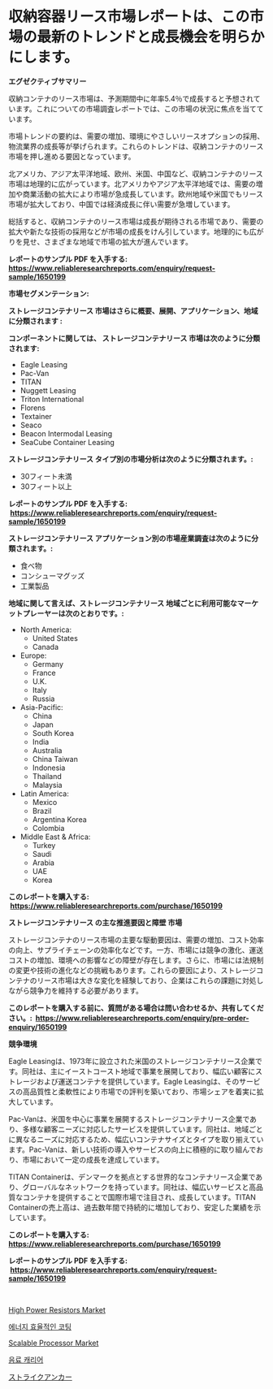 <p><h1>収納容器リース市場レポートは、この市場の最新のトレンドと成長機会を明らかにします。</h1></p><p><strong>エグゼクティブサマリー</strong></p>
<p><p>収納コンテナのリース市場は、予測期間中に年率5.4％で成長すると予想されています。これについての市場調査レポートでは、この市場の状況に焦点を当てています。</p><p>市場トレンドの要約は、需要の増加、環境にやさしいリースオプションの採用、物流業界の成長等が挙げられます。これらのトレンドは、収納コンテナのリース市場を押し進める要因となっています。</p><p>北アメリカ、アジア太平洋地域、欧州、米国、中国など、収納コンテナのリース市場は地理的に広がっています。北アメリカやアジア太平洋地域では、需要の増加や商業活動の拡大により市場が急成長しています。欧州地域や米国でもリース市場が拡大しており、中国では経済成長に伴い需要が急増しています。</p><p>総括すると、収納コンテナのリース市場は成長が期待される市場であり、需要の拡大や新たな技術の採用などが市場の成長をけん引しています。地理的にも広がりを見せ、さまざまな地域で市場の拡大が進んでいます。</p></p>
<p><strong>レポートのサンプル PDF を入手する: <a href="https://www.reliableresearchreports.com/enquiry/request-sample/1650199">https://www.reliableresearchreports.com/enquiry/request-sample/1650199</a></strong></p>
<p><strong>市場セグメンテーション:</strong></p>
<p><strong> ストレージコンテナリース 市場はさらに概要、展開、アプリケーション、地域に分類されます :</strong></p>
<p><strong>コンポーネントに関しては、 ストレージコンテナリース 市場は次のように分類されます: &nbsp;</strong></p>
<p><ul><li>Eagle Leasing</li><li>Pac-Van</li><li>TITAN</li><li>Nuggett Leasing</li><li>Triton International</li><li>Florens</li><li>Textainer</li><li>Seaco</li><li>Beacon Intermodal Leasing</li><li>SeaCube Container Leasing</li></ul></p>
<p><strong> ストレージコンテナリース タイプ別の市場分析は次のように分類されます。:</strong></p>
<p><ul><li>30フィート未満</li><li>30フィート以上</li></ul></p>
<p><strong>レポートのサンプル PDF を入手する: &nbsp;<a href="https://www.reliableresearchreports.com/enquiry/request-sample/1650199">https://www.reliableresearchreports.com/enquiry/request-sample/1650199</a></strong></p>
<p><strong> ストレージコンテナリース アプリケーション別の市場産業調査は次のように分類されます。:</strong></p>
<p><ul><li>食べ物</li><li>コンシューマグッズ</li><li>工業製品</li></ul></p>
<p><strong>地域に関して言えば、ストレージコンテナリース 地域ごとに利用可能なマーケットプレーヤーは次のとおりです。:</strong></p>
<p><ul>
    <li>
        North America:
        <ul>
            <li>United States</li>
            <li>Canada</li>
        </ul>
    </li>
    <li>
        Europe:
        <ul>
            <li>Germany</li>
            <li>France</li>
            <li>U.K.</li>
            <li>Italy</li>
            <li>Russia</li>
        </ul>
    </li>
    <li>
        Asia-Pacific:
        <ul>
            <li>China</li>
            <li>Japan</li>
            <li>South Korea</li>
            <li>India</li>
            <li>Australia</li>
            <li>China Taiwan</li>
            <li>Indonesia</li>
            <li>Thailand</li>
            <li>Malaysia</li>
        </ul>
    </li>
    <li>
        Latin America:
        <ul>
            <li>Mexico</li>
            <li>Brazil</li>
            <li>Argentina Korea</li>
            <li>Colombia</li>
        </ul>
    </li>
    <li>
        Middle East & Africa:
        <ul>
            <li>Turkey</li>
            <li>Saudi</li>
            <li>Arabia</li>
            <li>UAE</li>
            <li>Korea</li>
        </ul>
    </li>
    </ul></p>
<p><strong>このレポートを購入する: &nbsp;<a href="https://www.reliableresearchreports.com/purchase/1650199">https://www.reliableresearchreports.com/purchase/1650199</a></strong></p>
<p><strong>ストレージコンテナリース の主な推進要因と障壁 市場</strong></p>
<p><p>ストレージコンテナのリース市場の主要な駆動要因は、需要の増加、コスト効率の向上、サプライチェーンの効率化などです。一方、市場には競争の激化、運送コストの増加、環境への影響などの障壁が存在します。さらに、市場には法規制の変更や技術の進化などの挑戦もあります。これらの要因により、ストレージコンテナのリース市場は大きな変化を経験しており、企業はこれらの課題に対処しながら競争力を維持する必要があります。</p></p>
<p><strong>このレポートを購入する前に、質問がある場合は問い合わせるか、共有してください。:&nbsp; <a href="https://www.reliableresearchreports.com/enquiry/pre-order-enquiry/1650199">https://www.reliableresearchreports.com/enquiry/pre-order-enquiry/1650199</a></strong></p>
<p><strong>競争環境</strong></p>
<p><p>Eagle Leasingは、1973年に設立された米国のストレージコンテナリース企業です。同社は、主にイーストコースト地域で事業を展開しており、幅広い顧客にストレージおよび運送コンテナを提供しています。Eagle Leasingは、そのサービスの高品質性と柔軟性により市場での評判を築いており、市場シェアを着実に拡大しています。</p><p>Pac-Vanは、米国を中心に事業を展開するストレージコンテナリース企業であり、多様な顧客ニーズに対応したサービスを提供しています。同社は、地域ごとに異なるニーズに対応するため、幅広いコンテナサイズとタイプを取り揃えています。Pac-Vanは、新しい技術の導入やサービスの向上に積極的に取り組んでおり、市場において一定の成長を達成しています。</p><p>TITAN Containerは、デンマークを拠点とする世界的なコンテナリース企業であり、グローバルなネットワークを持っています。同社は、幅広いサービスと高品質なコンテナを提供することで国際市場で注目され、成長しています。TITAN Containerの売上高は、過去数年間で持続的に増加しており、安定した業績を示しています。</p></p>
<p><strong>このレポートを購入する: &nbsp; <a href="https://www.reliableresearchreports.com/purchase/1650199">https://www.reliableresearchreports.com/purchase/1650199</a></strong></p>
<p><strong>レポートのサンプル PDF を入手する: &nbsp;<a href="https://www.reliableresearchreports.com/enquiry/request-sample/1650199">https://www.reliableresearchreports.com/enquiry/request-sample/1650199</a></strong><strong></strong></p>
<p>&nbsp;</p>
<p><p><a href="https://github.com/kosella/Market-Research-Report-List-2/blob/main/high-power-resistors-market.md">High Power Resistors Market</a></p><p><a href="https://github.com/JeromeRtyau89966/Market-Research-Report-List-1/blob/main/43642429350.md">에너지 효율적인 코팅</a></p><p><a href="https://github.com/nathandecarvalho/Market-Research-Report-List-2/blob/main/scalable-processor-market.md">Scalable Processor Market</a></p><p><a href="https://github.com/TimmyMann6767/Market-Research-Report-List-1/blob/main/92593319349.md">음료 캐리어</a></p><p><a href="https://github.com/AriMuller2009/Market-Research-Report-List-1/blob/main/31651369952.md">ストライクアンカー</a></p></p>